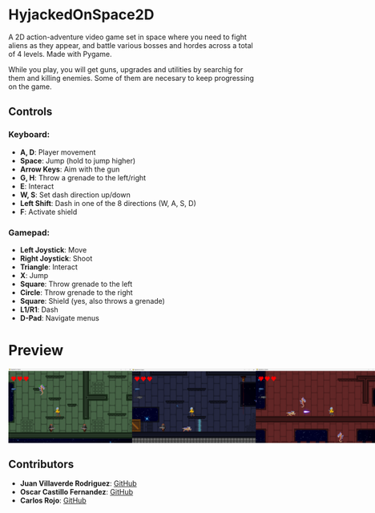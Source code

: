 # HyjackedOnSpace2D

A 2D action-adventure video game set in space where you need to fight aliens as they appear, and battle various bosses and hordes across a total of 4 levels. 
Made with Pygame.

While you play, you will get guns, upgrades and utilities by searchig for them and killing enemies. Some of them are necesary to keep progressing on the game.

## Controls

### Keyboard:
- **A, D**: Player movement
- **Space**: Jump (hold to jump higher)
- **Arrow Keys**: Aim with the gun
- **G, H**: Throw a grenade to the left/right
- **E**: Interact
- **W, S**: Set dash direction up/down
- **Left Shift**: Dash in one of the 8 directions (W, A, S, D)
- **F**: Activate shield

### Gamepad:
- **Left Joystick**: Move
- **Right Joystick**: Shoot
- **Triangle**: Interact
- **X**: Jump
- **Square**: Throw grenade to the left
- **Circle**: Throw grenade to the right
- **Square**: Shield (yes, also throws a grenade)
- **L1/R1**: Dash
- **D-Pad**: Navigate menus

# Preview

<div style="display: flex; justify-content: space-between;">
  <img src="ImagesReadme/Lvl1_Enemies.png" alt="Lvl1_Enemies" width="49%"/>
  <img src="ImagesReadme/Lvl2_Enemies.png" alt="Lvl2_Enemies" width="49%"/>
  <img src="ImagesReadme/Lvl3_Enemies.png" alt="Lvl3_Enemies" width="49%"/>
  <img src="ImagesReadme/Lvl4_Boss.png" alt="Lvl4_Boss" width="49%"/>
</div>

## Contributors
- **Juan Villaverde Rodriguez**: [GitHub](https://github.com/JuanVillaverdeRodriguez)
- **Oscar Castillo Fernandez**: [GitHub](https://github.com/oscar-castillo)
- **Carlos Rojo**: [GitHub](https://github.com/carlosrojoudc)

